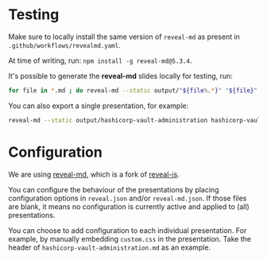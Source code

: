 # Testing

Make sure to locally install the same version of `reveal-md` as present in `.github/workflows/revealmd.yaml`.

At time of writing, run: `npm install -g reveal-md@5.3.4`.

It's possible to generate the **reveal-md** slides locally for testing, run:

```sh
for file in *.md ; do reveal-md --static output/"${file%.*}" "${file}" ; done
```

You can also export a single presentation, for example:

```sh
reveal-md --static output/hashicorp-vault-administration hashicorp-vault-administration.md
```

# Configuration

We are using [reveal-md](https://github.com/webpro/reveal-md), which is a fork of [reveal-js](https://revealjs.com/). 

You can configure the behaviour of the presentations by placing configuration options in `reveal.json` and/or `reveal-md.json`. If those files are blank, it means no configuration is currently active and applied to (all) presentations.

You can choose to add configuration to each individual presentation. For example, by manually embedding `custom.css` in the presentation. Take the header of `hashicorp-vault-administration.md` as an example.